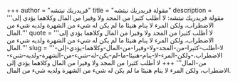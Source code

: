 +++
author = "فريدريك نيتشه"
title = "مقولة فريدريك نيتشه"
description = '''مقولة فريدريك نيتشه: لا أطلب كثيرا من المجد ولا وفيرا من المال وكلاهما يؤدي إلى الاضطراب، ولكن المرء لا ينام هنيئا ما لم يكن له شيء من الشهرة ولديه شيء من المال.'''
quote = '''لا أطلب كثيرا من المجد ولا وفيرا من المال وكلاهما يؤدي إلى الاضطراب، ولكن المرء لا ينام هنيئا ما لم يكن له شيء من الشهرة ولديه شيء من المال.'''
slug = '''لا-أطلب-كثيرا-من-المجد-ولا-وفيرا-من-المال-وكلاهما-يؤدي-إلى-الاضطراب،-ولكن-المرء-لا-ينام-هنيئا-ما-لم-يكن-له-شيء-من-الشهرة-ولديه-شيء-من-المال'''
+++
لا أطلب كثيرا من المجد ولا وفيرا من المال وكلاهما يؤدي إلى الاضطراب، ولكن المرء لا ينام هنيئا ما لم يكن له شيء من الشهرة ولديه شيء من المال.
